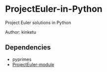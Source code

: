 ProjectEuler-in-Python
======================

Project Euler solutions in Python

Author: kinketu

Dependencies
------------
+ pyprimes
+ [ProjectEuler-module][PE]

[PE]: https://github.com/kinketu/ProjectEuler-module
